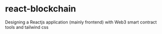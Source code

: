 # react-blockchain
Designing a Reactjs application (mainly frontend) with Web3 smart contract tools and tailwind css 
